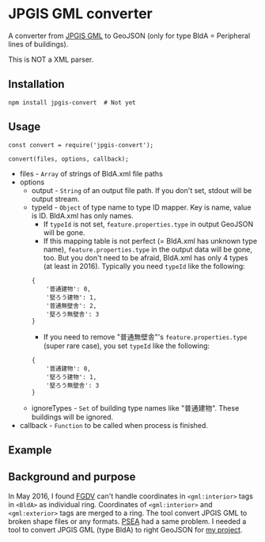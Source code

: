 # JPGIS GML converter

A converter from [JPGIS GML](http://fgd.gsi.go.jp/download/) to GeoJSON (only for type BldA = Peripheral lines of buildings).

This is NOT a XML parser.

## Installation

```
npm install jpgis-convert  # Not yet
```

## Usage

```
const convert = require('jpgis-convert');

convert(files, options, callback);
```

- files - ```Array``` of strings of BldA.xml file paths
- options
	- output - ```String``` of an output file path. If you don't set, stdout will be output stream.
	- typeId - ```Object``` of type name to type ID mapper. Key is name, value is ID. BldA.xml has only names.
		- If ```typeId``` is not set, ```feature.properties.type``` in output GeoJSON will be gone.
		- If this mapping table is not perfect (= BldA.xml has unknown type name), ```feature.properties.type``` in the output data will be gone, too. But you don't need to be afraid, BldA.xml has only 4 types (at least in 2016). Typically you need ```typeId``` like the following:
		```
		{
			'普通建物': 0,
			'堅ろう建物': 1,
			'普通無壁舎': 2,
			'堅ろう無壁舎': 3
		}
		```
		- If you need to remove "普通無壁舎"'s ```feature.properties.type``` (super rare case), you set ```typeId``` like the following:
		```
		{
			'普通建物': 0,
			'堅ろう建物': 1,
			'堅ろう無壁舎': 3
		}
		```	
	- ignoreTypes - ```Set``` of building type names like "普通建物". These buildings will be ignored.
- callback - ```Function``` to be called when process is finished.

## Example

## Background and purpose

In May 2016, I found [FGDV](http://fgd.gsi.go.jp/download/menu.php) can't handle coordinates in ```<gml:interior>``` tags in ```<BldA>``` as individual ring. Coordinates of ```<gml:interior>``` and ```<gml:exterior>``` tags are merged to a ring. The tool convert JPGIS GML to broken shape files or any formats. [PSEA](http://psgsv2.gsi.go.jp/koukyou/public/sien/pindex.html) had a same problem. I needed a tool to convert JPGIS GML (type BldA) to right GeoJSON for [my project](https://github.com/knt5/city-generator).
